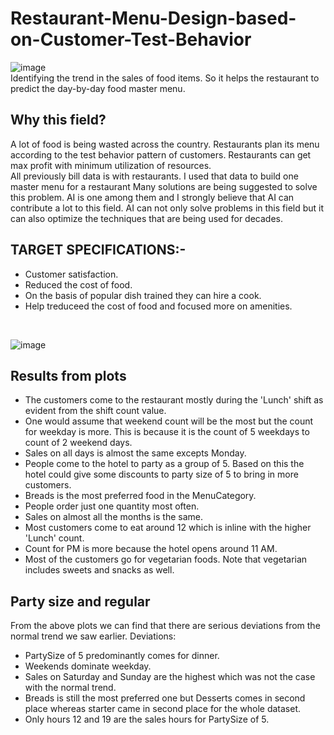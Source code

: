 # Restaurant-Menu-Design-based-on-Customer-Test-Behavior
![image](https://user-images.githubusercontent.com/50474388/168456058-786072d0-0113-4760-9a1a-57d2d0702314.png)
<br>
Identifying the trend in the sales of food items. So it helps the restaurant to predict the day-by-day food master menu. 
## Why this field?
A lot of food is being wasted across the country. Restaurants plan its menu according to the test behavior pattern of customers. Restaurants can get max profit with minimum utilization of resources.  <br>
All previously bill data is with restaurants. I used that data to build one master menu for a restaurant 
Many solutions are being suggested to solve this problem. AI is one among them and I strongly believe that AI can contribute a lot to this field. AI can not only solve problems in this field but it can also optimize the techniques that are being used for decades.

## TARGET SPECIFICATIONS:-
<ul>
<li>Customer satisfaction.</li>
<li>Reduced the cost of food.</li>
<li>On the basis of popular dish trained they can hire a cook.</li>
<li>Help treduceed the cost of food and focused more on amenities. </li>
</ul>
</br>

![image](https://user-images.githubusercontent.com/50474388/168456167-b6ecc25a-2e52-4a02-9a1a-bb2962fdeb47.png)

## Results from plots
<ul>
  <li>
    The customers come to the restaurant mostly during the 'Lunch' shift as evident from the shift count value.
    <li>One would assume that weekend count will be the most but the count for weekday is more. This is because it is the count of 5 weekdays to count of 2 weekend days.
    <li>Sales on all days is almost the same excepts Monday.
    <li>People come to the hotel to party as a group of 5. Based on this the hotel could give some discounts to party size of 5 to bring in more customers.
    <li>Breads is the most preferred food in the MenuCategory.
    <li>People order just one quantity most often.
    <li>Sales on almost all the months is the same.
    <li>Most customers come to eat around 12 which is inline with the higher 'Lunch' count.
    <li>Count for PM is more because the hotel opens around 11 AM.
    <li>Most of the customers go for vegetarian foods. Note that vegetarian includes sweets and snacks as well.
      </ul>
      
## Party size and regular


From the above plots we can find that there are serious deviations from the normal trend we saw earlier. Deviations:
<ul>
    <li>PartySize of 5 predominantly comes for dinner.
    <li>Weekends dominate weekday.
    <li>Sales on Saturday and Sunday are the highest which was not the case with the normal trend.
    <li>Breads is still the most preferred one but Desserts comes in second place whereas starter came in second place for the whole dataset.
    <li>Only hours 12 and 19 are the sales hours for PartySize of 5.



